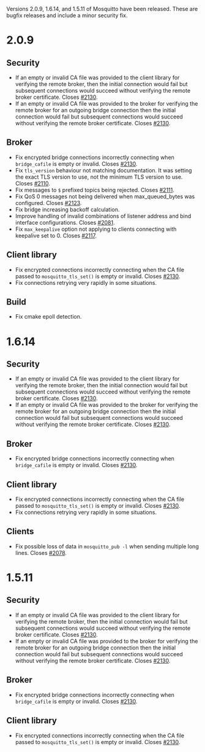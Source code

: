 <!--
.. title: Version 2.0.9 released.
.. slug: version-2-0-9-released
.. date: 2021-03-11 22:19:38 UTC
.. tags: Releases
.. category:
.. link:
.. description:
.. type: text
-->

Versions 2.0.9, 1.6.14, and 1.5.11 of Mosquitto have been released. These are
bugfix releases and include a minor security fix.

# 2.0.9

## Security
- If an empty or invalid CA file was provided to the client library for
  verifying the remote broker, then the initial connection would fail but
  subsequent connections would succeed without verifying the remote broker
  certificate. Closes [#2130].
- If an empty or invalid CA file was provided to the broker for verifying the
  remote broker for an outgoing bridge connection then the initial connection
  would fail but subsequent connections would succeed without verifying the
  remote broker certificate. Closes [#2130].

## Broker
- Fix encrypted bridge connections incorrectly connecting when `bridge_cafile`
  is empty or invalid. Closes [#2130].
- Fix `tls_version` behaviour not matching documentation. It was setting the
  exact TLS version to use, not the minimum TLS version to use. Closes [#2110].
- Fix messages to `$` prefixed topics being rejected. Closes [#2111].
- Fix QoS 0 messages not being delivered when max_queued_bytes was configured.
  Closes [#2123].
- Fix bridge increasing backoff calculation.
- Improve handling of invalid combinations of listener address and bind
  interface configurations. Closes [#2081].
- Fix `max_keepalive` option not applying to clients connecting with keepalive
  set to 0. Closes [#2117].

## Client library
- Fix encrypted connections incorrectly connecting when the CA file passed to
  `mosquitto_tls_set()` is empty or invalid. Closes [#2130].
- Fix connections retrying very rapidly in some situations.

## Build
- Fix cmake epoll detection.

# 1.6.14

## Security
- If an empty or invalid CA file was provided to the client library for
  verifying the remote broker, then the initial connection would fail but
  subsequent connections would succeed without verifying the remote broker
  certificate. Closes [#2130].
- If an empty or invalid CA file was provided to the broker for verifying the
  remote broker for an outgoing bridge connection then the initial connection
  would fail but subsequent connections would succeed without verifying the
  remote broker certificate. Closes [#2130].

## Broker
- Fix encrypted bridge connections incorrectly connecting when `bridge_cafile`
  is empty or invalid. Closes [#2130].

## Client library
- Fix encrypted connections incorrectly connecting when the CA file passed to
  `mosquitto_tls_set()` is empty or invalid. Closes [#2130].
- Fix connections retrying very rapidly in some situations.

## Clients
- Fix possible loss of data in `mosquitto_pub -l` when sending multiple long
  lines. Closes [#2078].

# 1.5.11

## Security
- If an empty or invalid CA file was provided to the client library for
  verifying the remote broker, then the initial connection would fail but
  subsequent connections would succeed without verifying the remote broker
  certificate. Closes [#2130].
- If an empty or invalid CA file was provided to the broker for verifying the
  remote broker for an outgoing bridge connection then the initial connection
  would fail but subsequent connections would succeed without verifying the
  remote broker certificate. Closes [#2130].

## Broker
- Fix encrypted bridge connections incorrectly connecting when `bridge_cafile`
  is empty or invalid. Closes [#2130].

## Client library
- Fix encrypted connections incorrectly connecting when the CA file passed to
  `mosquitto_tls_set()` is empty or invalid. Closes [#2130].

[#2040]: https://github.com/eclipse/mosquitto/issues/2040
[#2078]: https://github.com/eclipse/mosquitto/issues/2078
[#2081]: https://github.com/eclipse/mosquitto/issues/2081
[#2110]: https://github.com/eclipse/mosquitto/issues/2110
[#2111]: https://github.com/eclipse/mosquitto/issues/2111
[#2117]: https://github.com/eclipse/mosquitto/issues/2117
[#2123]: https://github.com/eclipse/mosquitto/issues/2123
[#2130]: https://github.com/eclipse/mosquitto/issues/2130
